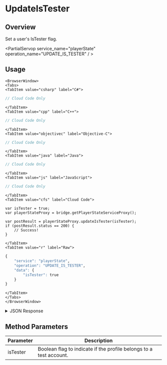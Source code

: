 # UpdateIsTester
## Overview
Set a user's IsTester flag.

<PartialServop service_name="playerState" operation_name="UPDATE_IS_TESTER" / >

## Usage

```mdx-code-block
<BrowserWindow>
<Tabs>
<TabItem value="csharp" label="C#">
```

```csharp
// Cloud Code Only
```

```mdx-code-block
</TabItem>
<TabItem value="cpp" label="C++">
```

```cpp
// Cloud Code Only
```

```mdx-code-block
</TabItem>
<TabItem value="objectivec" label="Objective-C">
```

```objectivec
// Cloud Code Only
```

```mdx-code-block
</TabItem>
<TabItem value="java" label="Java">
```

```java
// Cloud Code Only
```

```mdx-code-block
</TabItem>
<TabItem value="js" label="JavaScript">
```

```javascript
// Cloud Code Only
```

```mdx-code-block
</TabItem>
<TabItem value="cfs" label="Cloud Code">
```

```cfscript
var isTester = true;
var playerStateProxy = bridge.getPlayerStateServiceProxy();

var postResult = playerStateProxy.updateIsTester(isTester);
if (postResult.status == 200) {
    // Success!
}
```

```mdx-code-block
</TabItem>
<TabItem value="r" label="Raw">
```

```r
{
	"service": "playerState",
	"operation": "UPDATE_IS_TESTER",
	"data": {
		"isTester": true
	}
}
```

```mdx-code-block
</TabItem>
</Tabs>
</BrowserWindow>
```

<details>
<summary>JSON Response</summary>

```json
{
    "status": 200,
    "data": {
      "isTester": false
     }
}
```
</details>

## Method Parameters
Parameter | Description
--------- | -----------
isTester | Boolean flag to indicate if the profile belongs to a test account.



